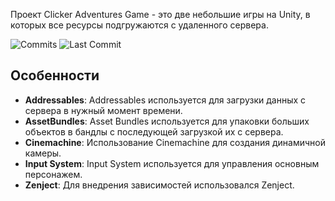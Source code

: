 Проект Clicker Adventures Game - это две небольшие игры на Unity, в которых все ресурсы подгружаются с удаленного сервера.

![Commits](https://img.shields.io/github/commit-activity/m/leonnik28/ClickerAdventuresGame?style=plastic&color=yellow)  ![Last Commit](https://img.shields.io/github/last-commit/leonnik28/ClickerAdventuresGame?style=plastic&color=orange)
## Особенности

- **Addressables**: Addressables используется для загрузки данных с сервера в нужный момент времени.
- **AssetBundles**: Asset Bundles используется для упаковки больших объектов в бандлы с последующей загрузкой их с сервера.
- **Cinemachine**: Использование Cinemachine для создания динамичной камеры.
- **Input System**: Input System используется для управления основным персонажем.
- **Zenject**:  Для внедрения зависимостей использовался Zenject.
